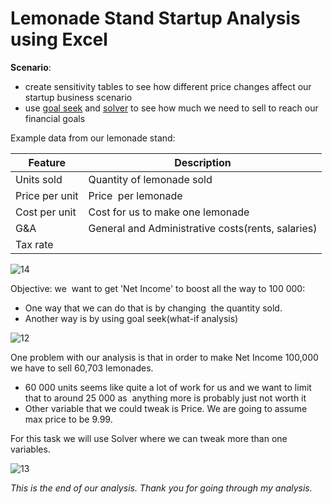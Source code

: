 # Lemonade Stand Startup Analysis using Excel 

**Scenario**: 
- create sensitivity tables to see how different price changes affect our startup business scenario
- use [goal seek](https://corporatefinanceinstitute.com/resources/excel/goal-seek-excel-guide/) and [solver](https://www.geeksforgeeks.org/how-to-use-solver-in-excel/) to see how much we need to sell to reach our financial goals

Example data from our lemonade stand:

| Feature | Description |
| --- | --- |
| Units sold | Quantity of lemonade sold  |
| Price per unit | Price  per lemonade |
| Cost per unit | Cost for us to make one lemonade |
| G&A | General and Administrative costs(rents, salaries) |
| Tax rate |  |


![14](https://user-images.githubusercontent.com/113444489/228234757-5f583d79-3b89-4e71-ba0f-7fb6b03b1f55.png)


Objective: we  want to get 'Net Income' to boost all the way to 100 000:
- One way that we can do that is by changing  the quantity sold.
- Another way is by using goal seek(what-if analysis)

![12](https://user-images.githubusercontent.com/113444489/228229643-4a5a7b70-05df-428e-bb82-0ee5b6adaded.png)

One problem with our analysis is that in order to make Net Income 100,000 we have to sell 60,703 lemonades.

- 60 000 units seems like quite a lot of work for us and we want to limit that to around 25 000 as  anything more is probably just not worth it
- Other variable that we could tweak is Price. We are going to assume max price to be 9.99.

For this task we will use Solver where we can tweak more than one variables.

![13](https://user-images.githubusercontent.com/113444489/228233189-456a9ac7-7d4d-4cea-8ce3-999b2c69ad04.png)

*This is the end of our analysis. Thank you for going through my analysis.*
